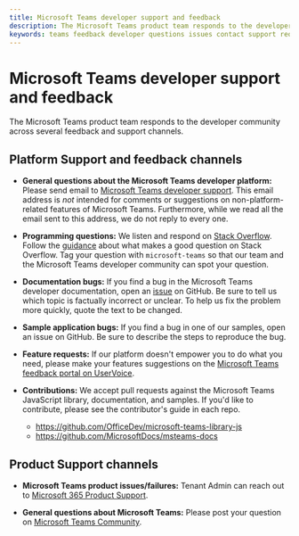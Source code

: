 ```yaml
---
title: Microsoft Teams developer support and feedback
description: The Microsoft Teams product team responds to the developer community across several feedback and support channels.
keywords: teams feedback developer questions issues contact support request bugs contributions 
---
```


# Microsoft Teams developer support and feedback

The Microsoft Teams product team responds to the developer community across several feedback and support channels.

## Platform Support and feedback channels

- **General questions about the Microsoft Teams developer platform:** Please send email to [Microsoft Teams developer support](mailto:microsoftteamsdev@microsoft.com). This email address is _not_ intended for comments or suggestions on non-platform-related features of Microsoft Teams. Furthermore, while we read all the email sent to this address, we do not reply to every one.

- **Programming questions:** We listen and respond on [Stack Overflow](http://stackoverflow.com/questions/tagged/microsoft-teams). Follow the [guidance](http://stackoverflow.com/tour) about what makes a good question on Stack Overflow. Tag your question with `microsoft-teams` so that our team and the Microsoft Teams developer community can spot your question.

- **Documentation bugs:** If you find a bug in the Microsoft Teams developer documentation, open an [issue](https://github.com/MicrosoftDocs/msteams-docs/issues) on GitHub. Be sure to tell us which topic is factually incorrect or unclear. To help us fix the problem more quickly, quote the text to be changed.

- **Sample application bugs:** If you find a bug in one of our samples, open an issue on GitHub. Be sure to describe the steps to reproduce the bug.

- **Feature requests:** If our platform doesn't empower you to do what you need, please make your features suggestions on the [Microsoft Teams feedback portal on UserVoice](https://aka.ms/microsoftteamsplatformsuggestions).

- **Contributions:** We accept pull requests against the Microsoft Teams JavaScript library, documentation, and samples. If you'd like to contribute, please see the contributor's guide in each repo.

  * https://github.com/OfficeDev/microsoft-teams-library-js
  * https://github.com/MicrosoftDocs/msteams-docs

## Product Support channels
- **Microsoft Teams product issues/failures:** Tenant Admin can reach out to [Microsoft 365 Product Support](https://docs.microsoft.com/microsoft-365/admin/contact-support-for-business-products?view=o365-worldwide&tabs=online).

- **General questions about Microsoft Teams:** Please post your question on [Microsoft Teams Community](https://answers.microsoft.com/en-us/msteams/forum).
